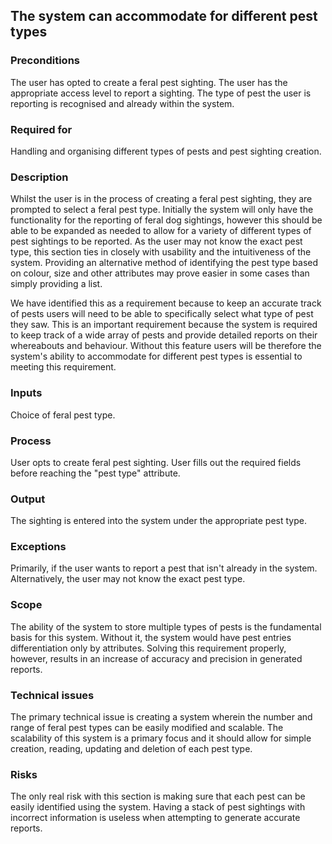 ## The system can accommodate for different pest types

### Preconditions

The user has opted to create a feral pest sighting. The user has the appropriate access level to report a sighting. The type of pest the user is reporting is recognised and already within the system.

### Required for

Handling and organising different types of pests and pest sighting creation.

### Description

Whilst the user is in the process of creating a feral pest sighting, they are prompted to select a feral pest type. Initially the system will only have the functionality for the reporting of feral dog sightings, however this should be able to be expanded as needed to allow for a variety of different types of pest sightings to be reported. As the user may not know the exact pest type, this section ties in closely with usability and the intuitiveness of the system. Providing an alternative method of identifying the pest type based on colour, size and other attributes may prove easier in some cases than simply providing a list.

We have identified this as a requirement because to keep an accurate track of pests users will need to be able to specifically select what type of pest they saw. This is an important requirement because the system is required to keep track of a wide array of pests and provide detailed reports on their whereabouts and behaviour. Without this feature users will be therefore the system's ability to accommodate for different pest types is essential to meeting this requirement.

### Inputs

Choice of feral pest type.

### Process

User opts to create feral pest sighting. User fills out the required fields before reaching the "pest type" attribute.

### Output

The sighting is entered into the system under the appropriate pest type.

### Exceptions

Primarily, if the user wants to report a pest that isn't already in the system. Alternatively, the user may not know the exact pest type.

### Scope

The ability of the system to store multiple types of pests is the fundamental basis for this system. Without it, the system would have pest entries differentiation only by attributes. Solving this requirement properly, however, results in an increase of accuracy and precision in generated reports.

### Technical issues

The primary technical issue is creating a system wherein the number and range of feral pest types can be easily modified and scalable. The scalability of this system is a primary focus and it should allow for simple creation, reading, updating and deletion of each pest type.

### Risks

The only real risk with this section is making sure that each pest can be easily identified using the system. Having a stack of pest sightings with incorrect information is useless when attempting to generate accurate reports.